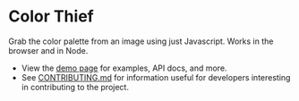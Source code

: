 
# Color Thief

Grab the color palette from an image using just Javascript. Works in the browser and in Node.

- View the [demo page](https://lokeshdhakar.com/projects/color-thief/) for examples, API docs, and more.
- See [CONTRIBUTING.md](https://github.com/lokesh/color-thief/blob/master/CONTRIBUTING.md) for information useful for developers interesting in contributing to the project.
